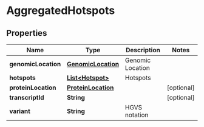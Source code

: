 
# AggregatedHotspots

## Properties
Name | Type | Description | Notes
------------ | ------------- | ------------- | -------------
**genomicLocation** | [**GenomicLocation**](GenomicLocation.md) | Genomic Location | 
**hotspots** | [**List&lt;Hotspot&gt;**](Hotspot.md) | Hotspots | 
**proteinLocation** | [**ProteinLocation**](ProteinLocation.md) |  |  [optional]
**transcriptId** | **String** |  |  [optional]
**variant** | **String** | HGVS notation | 



